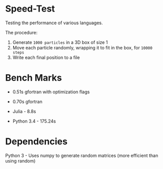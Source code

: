 Speed-Test
==========

Testing the performance of various languages.

The procedure:

1. Generate `1000 particles` in a 3D box of size 1
2. Move each particle randomly, wrapping it to fit in the box, for `10000 steps`
3. Write each final position to a file

Bench Marks
==========

- 0.51s gfortran with optimization flags

- 0.70s gfortran

- Julia - 8.8s

- Python 3.4 - 175.24s


Dependencies
==========

Python 3 - Uses numpy to generate random matrices (more efficient than 
using random)
